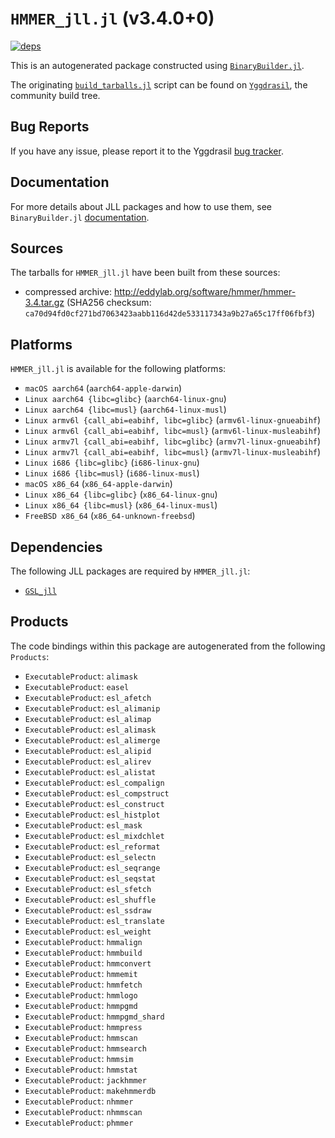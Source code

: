 # `HMMER_jll.jl` (v3.4.0+0)

[![deps](https://juliahub.com/docs/HMMER_jll/deps.svg)](https://juliahub.com/ui/Packages/HMMER_jll/laPGt?page=2)

This is an autogenerated package constructed using [`BinaryBuilder.jl`](https://github.com/JuliaPackaging/BinaryBuilder.jl).

The originating [`build_tarballs.jl`](https://github.com/JuliaPackaging/Yggdrasil/blob/048fb3776f948fa5c5c4d00e806bc870fe626c49/H/HMMER/build_tarballs.jl) script can be found on [`Yggdrasil`](https://github.com/JuliaPackaging/Yggdrasil/), the community build tree.

## Bug Reports

If you have any issue, please report it to the Yggdrasil [bug tracker](https://github.com/JuliaPackaging/Yggdrasil/issues).

## Documentation

For more details about JLL packages and how to use them, see `BinaryBuilder.jl` [documentation](https://docs.binarybuilder.org/stable/jll/).

## Sources

The tarballs for `HMMER_jll.jl` have been built from these sources:

* compressed archive: http://eddylab.org/software/hmmer/hmmer-3.4.tar.gz (SHA256 checksum: `ca70d94fd0cf271bd7063423aabb116d42de533117343a9b27a65c17ff06fbf3`)

## Platforms

`HMMER_jll.jl` is available for the following platforms:

* `macOS aarch64` (`aarch64-apple-darwin`)
* `Linux aarch64 {libc=glibc}` (`aarch64-linux-gnu`)
* `Linux aarch64 {libc=musl}` (`aarch64-linux-musl`)
* `Linux armv6l {call_abi=eabihf, libc=glibc}` (`armv6l-linux-gnueabihf`)
* `Linux armv6l {call_abi=eabihf, libc=musl}` (`armv6l-linux-musleabihf`)
* `Linux armv7l {call_abi=eabihf, libc=glibc}` (`armv7l-linux-gnueabihf`)
* `Linux armv7l {call_abi=eabihf, libc=musl}` (`armv7l-linux-musleabihf`)
* `Linux i686 {libc=glibc}` (`i686-linux-gnu`)
* `Linux i686 {libc=musl}` (`i686-linux-musl`)
* `macOS x86_64` (`x86_64-apple-darwin`)
* `Linux x86_64 {libc=glibc}` (`x86_64-linux-gnu`)
* `Linux x86_64 {libc=musl}` (`x86_64-linux-musl`)
* `FreeBSD x86_64` (`x86_64-unknown-freebsd`)

## Dependencies

The following JLL packages are required by `HMMER_jll.jl`:

* [`GSL_jll`](https://github.com/JuliaBinaryWrappers/GSL_jll.jl)

## Products

The code bindings within this package are autogenerated from the following `Products`:

* `ExecutableProduct`: `alimask`
* `ExecutableProduct`: `easel`
* `ExecutableProduct`: `esl_afetch`
* `ExecutableProduct`: `esl_alimanip`
* `ExecutableProduct`: `esl_alimap`
* `ExecutableProduct`: `esl_alimask`
* `ExecutableProduct`: `esl_alimerge`
* `ExecutableProduct`: `esl_alipid`
* `ExecutableProduct`: `esl_alirev`
* `ExecutableProduct`: `esl_alistat`
* `ExecutableProduct`: `esl_compalign`
* `ExecutableProduct`: `esl_compstruct`
* `ExecutableProduct`: `esl_construct`
* `ExecutableProduct`: `esl_histplot`
* `ExecutableProduct`: `esl_mask`
* `ExecutableProduct`: `esl_mixdchlet`
* `ExecutableProduct`: `esl_reformat`
* `ExecutableProduct`: `esl_selectn`
* `ExecutableProduct`: `esl_seqrange`
* `ExecutableProduct`: `esl_seqstat`
* `ExecutableProduct`: `esl_sfetch`
* `ExecutableProduct`: `esl_shuffle`
* `ExecutableProduct`: `esl_ssdraw`
* `ExecutableProduct`: `esl_translate`
* `ExecutableProduct`: `esl_weight`
* `ExecutableProduct`: `hmmalign`
* `ExecutableProduct`: `hmmbuild`
* `ExecutableProduct`: `hmmconvert`
* `ExecutableProduct`: `hmmemit`
* `ExecutableProduct`: `hmmfetch`
* `ExecutableProduct`: `hmmlogo`
* `ExecutableProduct`: `hmmpgmd`
* `ExecutableProduct`: `hmmpgmd_shard`
* `ExecutableProduct`: `hmmpress`
* `ExecutableProduct`: `hmmscan`
* `ExecutableProduct`: `hmmsearch`
* `ExecutableProduct`: `hmmsim`
* `ExecutableProduct`: `hmmstat`
* `ExecutableProduct`: `jackhmmer`
* `ExecutableProduct`: `makehmmerdb`
* `ExecutableProduct`: `nhmmer`
* `ExecutableProduct`: `nhmmscan`
* `ExecutableProduct`: `phmmer`
